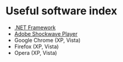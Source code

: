 # Useful software index
- [.NET Framework](https://vichingo455.github.io/ProgramDatabase/NET%20Framework.zip)
- [Adobe Shockwave Player](https://vichingo455.github.io/ProgramDatabase/Useful/Adobe%20Shockwave%20Player.zip)
- Google Chrome (XP, Vista)
- Firefox (XP, Vista)
- Opera (XP, Vista)
